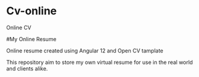 # Cv-online
Online CV


#My Online Resume

Online resume created using Angular 12 and Open CV tamplate

This repository aim to store my own virtual resume for use in the real world and clients alike.
